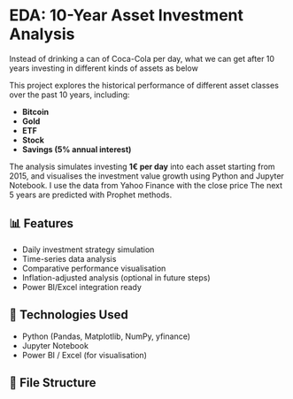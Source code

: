 # EDA: 10-Year Asset Investment Analysis
Instead of drinking a can of Coca-Cola per day, what we can get after 10 years investing in different kinds of assets as below

This project explores the historical performance of different asset classes over the past 10 years, including:

- **Bitcoin**
- **Gold**
- **ETF**
- **Stock**
- **Savings (5% annual interest)**

The analysis simulates investing **1€ per day** into each asset starting from 2015, and visualises the investment value growth using Python and Jupyter Notebook.
I use the data from Yahoo Finance with the close price
The next 5 years are predicted with Prophet methods.

## 📊 Features
- Daily investment strategy simulation
- Time-series data analysis
- Comparative performance visualisation
- Inflation-adjusted analysis (optional in future steps)
- Power BI/Excel integration ready

## 🧰 Technologies Used

- Python (Pandas, Matplotlib, NumPy, yfinance)
- Jupyter Notebook
- Power BI / Excel (for visualisation)

## 📁 File Structure
